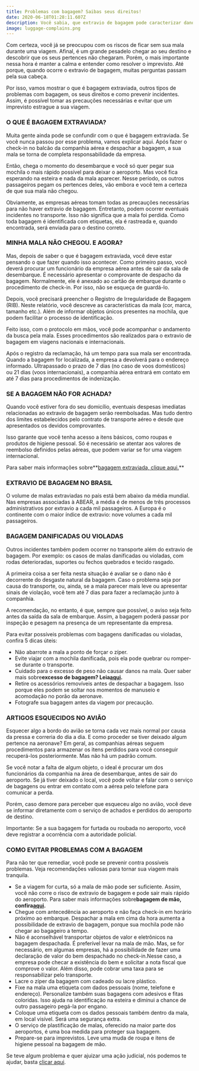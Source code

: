 ```yaml
---
title: Problemas com bagagem? Saibas seus direitos!
date: 2020-06-18T01:28:11.607Z
description: Você sabia, que extravio de bagagem pode caracterizar danos morais?!
image: luggage-complains.png
---
```

Com certeza, você já se preocupou com os riscos de ficar sem sua mala durante uma viagem. Afinal, é um grande pesadelo chegar ao seu destino e descobrir que os seus pertences não chegaram. Porém, o mais importante nessa hora é manter a calma e entender como resolver o imprevisto. Até porque, quando ocorre o extravio de bagagem, muitas perguntas passam pela sua cabeça.

Por isso, vamos mostrar o que é bagagem extraviada, outros tipos de problemas com bagagem, os seus direitos e como prevenir incidentes. Assim, é possível tomar as precauções necessárias e evitar que um imprevisto estrague a sua viagem.

### O QUE É BAGAGEM EXTRAVIADA?

Muita gente ainda pode se confundir com o que é bagagem extraviada. Se você nunca passou por esse problema, vamos explicar aqui. Após fazer o check-in no balcão da companhia aérea e despachar a bagagem, a sua mala se torna de completa responsabilidade da empresa.

Então, chega o momento do desembarque e você só quer pegar sua mochila o mais rápido possível para deixar o aeroporto. Mas você fica esperando na esteira e nada da mala aparecer. Nesse período, os outros passageiros pegam os pertences deles, vão embora e você tem a certeza de que sua mala não chegou.

Obviamente, as empresas aéreas tomam todas as precauções necessárias para não haver extravio de bagagem. Entretanto, podem ocorrer eventuais incidentes no transporte. Isso não significa que a mala foi perdida. Como toda bagagem é identificada com etiquetas, ela é rastreada e, quando encontrada, será enviada para o destino correto.

### MINHA MALA NÃO CHEGOU. E AGORA?

Mas, depois de saber o que é bagagem extraviada, você deve estar pensando o que fazer quando isso acontecer. Como primeiro passo, você deverá procurar um funcionário da empresa aérea antes de sair da sala de desembarque. É necessário apresentar o comprovante de despacho da bagagem. Normalmente, ele é anexado ao cartão de embarque durante o procedimento de check-in. Por isso, não se esqueça de guardá-lo.

Depois, você precisará preencher o Registro de Irregularidade de Bagagem (RIB). Neste relatório, você descreve as características da mala (cor, marca, tamanho etc.). Além de informar objetos únicos presentes na mochila, que podem facilitar o processo de identificação.

Feito isso, com o protocolo em mãos, você pode acompanhar o andamento da busca pela mala. Esses procedimentos são realizados para o extravio de bagagem em viagens nacionais e internacionais.

Após o registro da reclamação, há um tempo para sua mala ser encontrada. Quando a bagagem for localizada, a empresa a devolverá para o endereço informado. Ultrapassado o prazo de 7 dias (no caso de voos domésticos) ou 21 dias (voos internacionais), a companhia aérea entrará em contato em até 7 dias para procedimentos de indenização.

### SE A BAGAGEM NÃO FOR ACHADA?

Quando você estiver fora do seu domicílio, eventuais despesas imediatas relacionadas ao extravio de bagagem serão reembolsadas. Mas tudo dentro dos limites estabelecidos pelo contrato de transporte aéreo e desde que apresentados os devidos comprovantes.

Isso garante que você tenha acesso a itens básicos, como roupas e produtos de higiene pessoal. Só é necessário se atentar aos valores de reembolso definidos pelas aéreas, que podem variar se for uma viagem internacional.

Para saber mais informações sobre**[bagagem extraviada, clique aqui.](https://abear.com.br/passageiros/direitos-do-passageiro/bagagem-extraviada/)**

### EXTRAVIO DE BAGAGEM NO BRASIL

O volume de malas extraviadas no país está bem abaixo da média mundial. Nas empresas associadas à ABEAR, a média é de menos de três processos administrativos por extravio a cada mil passageiros. A Europa é o continente com o maior índice de extravio: nove volumes a cada mil passageiros.

### BAGAGEM DANIFICADAS OU VIOLADAS

Outros incidentes também podem ocorrer no transporte além do extravio de bagagem. Por exemplo: os casos de malas danificadas ou violadas, com rodas deterioradas, suportes ou fechos quebrados e tecido rasgado.

A primeira coisa a ser feita nesta situação é avaliar se o dano não é decorrente do desgaste natural da bagagem. Caso o problema seja por causa do transporte, ou, ainda, se a mala parecer mais leve ou apresentar sinais de violação, você tem até 7 dias para fazer a reclamação junto à companhia.

A recomendação, no entanto, é que, sempre que possível, o aviso seja feito antes da saída da sala de embarque. Assim, a bagagem poderá passar por inspeção e pesagem na presença de um representante da empresa.

Para evitar possíveis problemas com bagagens danificadas ou violadas, confira 5 dicas úteis:

* Não abarrote a mala a ponto de forçar o zíper.
* Evite viajar com a mochila danificada, pois ela pode quebrar ou romper-se durante o transporte.
* Cuidado para o excesso de peso não causar danos na mala. Quer saber mais sobre**excesso de bagagem? Leia[aqui](https://abear.com.br/passageiros/bagagens/bagagem-paga-e-excesso-de-peso/).**
* Retire os acessórios removíveis antes de despachar a bagagem. Isso porque eles podem se soltar nos momentos de manuseio e acomodação no porão da aeronave.
* Fotografe sua bagagem antes da viagem por precaução.

### ARTIGOS ESQUECIDOS NO AVIÃO

Esquecer algo a bordo do avião se torna cada vez mais normal por causa da pressa e correria do dia a dia. E como proceder se tiver deixado algum pertence na aeronave? Em geral, as companhias aéreas seguem procedimentos para armazenar os itens perdidos para você conseguir recuperá-los posteriormente. Mas não há um padrão comum.

Se você notar a falta de algum objeto, o ideal é procurar um dos funcionários da companhia na área de desembarque, antes de sair do aeroporto. Se já tiver deixado o local, você pode voltar e falar com o serviço de bagagens ou entrar em contato com a aérea pelo telefone para comunicar a perda.

Porém, caso demore para perceber que esqueceu algo no avião, você deve se informar diretamente com o serviço de achados e perdidos do aeroporto de destino.

Importante: Se a sua bagagem for furtada ou roubada no aeroporto, você deve registrar a ocorrência com a autoridade policial.

### COMO EVITAR PROBLEMAS COM A BAGAGEM

Para não ter que remediar, você pode se prevenir contra possíveis problemas. Veja recomendações valiosas para tornar sua viagem mais tranquila.

* Se a viagem for curta, só a mala de mão pode ser suficiente. Assim, você não corre o risco de extravio de bagagem e pode sair mais rápido do aeroporto. Para saber mais informações sobre**bagagem de mão, confira[aqui](http://abear.com.br/passageiros/bagagens/bagagem-de-mao/).**
* Chegue com antecedência ao aeroporto e não faça check-in em horário próximo ao embarque. Despachar a mala em cima da hora aumenta a possibilidade de extravio de bagagem, porque sua mochila pode não chegar ao bagageiro a tempo.
* Não é aconselhável transportar objetos de valor e eletrônicos na bagagem despachada. É preferível levar na mala de mão. Mas, se for necessário, em algumas empresas, há a possibilidade de fazer uma declaração de valor do bem despachado no check-in.Nesse caso, a empresa pode checar a existência do bem e solicitar a nota fiscal que comprove o valor. Além disso, pode cobrar uma taxa para se responsabilizar pelo transporte.
* Lacre o zíper da bagagem com cadeado ou lacre plástico.
* Fixe na mala uma etiqueta com dados pessoais (nome, telefone e endereço). Personalize também suas bagagens com adesivos e fitas coloridas. Isso ajuda na identificação na esteira e diminui a chance de outro passageiro pegá-la por engano.
* Coloque uma etiqueta com os dados pessoais também dentro da mala, em local visível. Será uma segurança extra.
* O serviço de plastificação de malas, oferecido na maior parte dos aeroportos, é uma boa medida para proteger sua bagagem.
* Prepare-se para imprevistos. Leve uma muda de roupa e itens de higiene pessoal na bagagem de mão.

Se teve algum problema e quer ajuizar uma ação judicial, nós podemos te ajudar, basta [clicar aqui](https://oraadvogados.com.br/servicos-aereo).